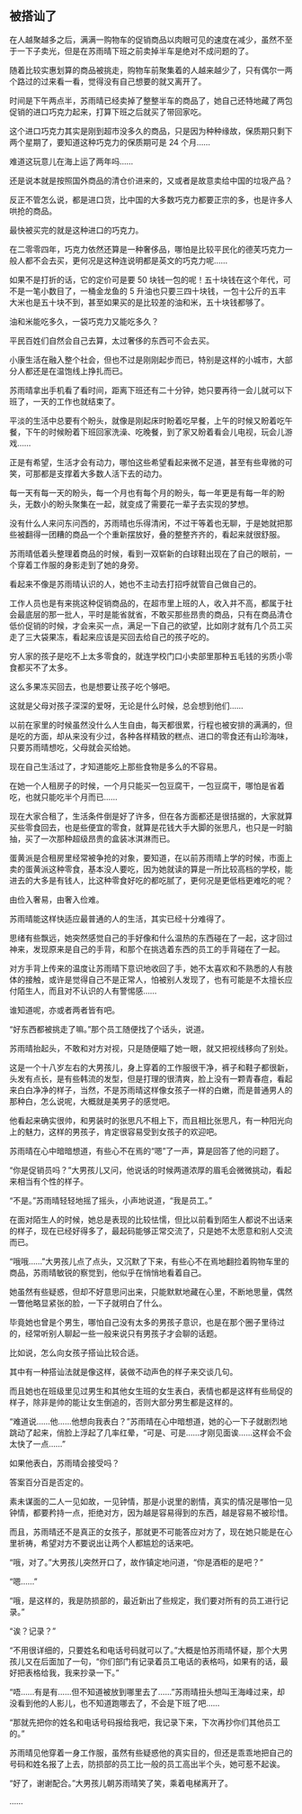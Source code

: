 ## 被搭讪了

在人越聚越多之后，满满一购物车的促销商品以肉眼可见的速度在减少，虽然不至于一下子卖光，但是在苏雨晴下班之前卖掉半车是绝对不成问题的了。

随着比较实惠划算的商品被挑走，购物车前聚集着的人越来越少了，只有偶尔一两个路过的过来看一看，觉得没有自己想要的就又离开了。

时间是下午两点半，苏雨晴已经卖掉了整整半车的商品了，她自己还特地藏了两包促销的进口巧克力起来，打算下班之后就买了带回家吃。

这个进口巧克力其实是刚到超市没多久的商品，只是因为种种缘故，保质期只剩下两个星期了，要知道这种巧克力的保质期可是 24 个月……

难道这玩意儿在海上运了两年吗……

还是说本就是按照国外商品的清仓价进来的，又或者是故意卖给中国的垃圾产品？

反正不管怎么说，都是进口货，比中国的大多数巧克力都要正宗的多，也是许多人哄抢的商品。

最快被买完的就是这种进口的巧克力。

在二零零四年，巧克力依然还算是一种奢侈品，哪怕是比较平民化的德芙巧克力一般人都不会去买，更何况是这种连说明都是英文的巧克力呢……

如果不是打折的话，它的定价可是要 50 块钱一包的呢！五十块钱在这个年代，可不是一笔小数目了，一桶金龙鱼的 5 升油也只要三四十块钱，一包十公斤的五丰大米也是五十块不到，甚至如果买的是比较差的油和米，五十块钱都够了。

油和米能吃多久，一袋巧克力又能吃多久？

平民百姓们自然会自己去算，太过奢侈的东西可不会去买。

小康生活在融入整个社会，但也不过是刚刚起步而已，特别是这样的小城市，大部分人都还是在温饱线上挣扎而已。

苏雨晴拿出手机看了看时间，距离下班还有二十分钟，她只要再待一会儿就可以下班了，一天的工作也就结束了。

平淡的生活中总要有个盼头，就像是刚起床时盼着吃早餐，上午的时候又盼着吃午餐，下午的时候盼着下班回家洗澡、吃晚餐，到了家又盼着看会儿电视，玩会儿游戏……

正是有希望，生活才会有动力，哪怕这些希望看起来微不足道，甚至有些卑微的可笑，可那都是支撑着大多数人活下去的动力。

每一天有每一天的盼头，每一个月也有每个月的盼头，每一年更是有每一年的盼头，无数小的盼头聚集在一起，就变成了需要花一辈子去实现的梦想。

没有什么人来问东问西的，苏雨晴也乐得清闲，不过干等着也无聊，于是她就把那些被翻得一团糟的商品一个个重新摆放好，叠的整整齐齐的，看起来就很舒服。

苏雨晴低着头整理着商品的时候，看到一双崭新的白球鞋出现在了自己的眼前，一个穿着工作服的身影走到了她的身旁。

看起来不像是苏雨晴认识的人，她也不主动去打招呼就管自己做自己的。

工作人员也是有来挑这种促销商品的，在超市里上班的人，收入并不高，都属于社会最底层的那一批人，平时是能省就省，不敢买那些昂贵的商品，只有在商品清仓低价促销的时候，才会来买一点，满足一下自己的欲望，比如刚才就有几个员工买走了三大袋果冻，看起来应该是买回去给自己的孩子吃的。

穷人家的孩子是吃不上太多零食的，就连学校门口小卖部里那种五毛钱的劣质小零食都买不了太多。

这么多果冻买回去，也是想要让孩子吃个够吧。

这就是父母对孩子深深的爱呀，无论是什么时候，总会想到他们……

以前在家里的时候虽然没什么人生自由，每天都很累，行程也被安排的满满的，但是吃的方面，却从来没有少过，各种各样精致的糕点、进口的零食还有山珍海味，只要苏雨晴想吃，父母就会买给她。

现在自己生活过了，才知道能吃上那些食物是多么的不容易。

在她一个人租房子的时候，一个月只能买一包豆腐干，一包豆腐干，哪怕是省着吃，也就只能吃半个月而已……

现在大家合租了，生活条件倒是好了许多，但在各方面都还是很拮据的，大家就算买些零食回去，也是些便宜的零食，就算是花钱大手大脚的张思凡，也只是一时脑抽，买了一次那种超级昂贵的盒装冰淇淋而已。

蛋黄派是合租房里经常被争抢的对象，要知道，在以前苏雨晴上学的时候，市面上卖的蛋黄派这种零食，基本没人要吃，因为她就读的算是一所比较高档的学校，能进去的大多是有钱人，比这种零食好吃的都吃腻了，更何况是更低档更难吃的呢？

由俭入奢易，由奢入俭难。

苏雨晴能这样快适应最普通的人的生活，其实已经十分难得了。

思绪有些飘远，她突然感觉自己的手好像和什么温热的东西碰在了一起，这才回过神来，发现原来是自己的手背，和那个在挑选着东西的员工的手背碰在了一起。

对方手背上传来的温度让苏雨晴下意识地收回了手，她不太喜欢和不熟悉的人有肢体的接触，或许是觉得自己不是正常人，怕被别人发现了，也有可能是不太擅长应付陌生人，而且对不认识的人有警惕感……

谁知道呢，亦或者两者皆有吧。

“好东西都被挑走了嘛。”那个员工随便找了个话头，说道。

苏雨晴抬起头，不敢和对方对视，只是随便瞄了她一眼，就又把视线移向了别处。

这是一个十八岁左右的大男孩儿，身上穿着的工作服很干净，裤子和鞋子都很新，头发有点长，是有些韩流的发型，但是打理的很清爽，脸上没有一颗青春痘，看起来白白净净的样子，当然，不是苏雨晴这样像女孩子一样的白嫩，而是普通男人的那种白，怎么说呢，大概就是美男子的感觉吧。

他看起来确实很帅，和男装时的张思凡不相上下，而且相比张思凡，有一种阳光向上的魅力，这样的男孩子，肯定很容易受到女孩子的欢迎吧。

苏雨晴在心中暗暗想道，有些心不在焉的“嗯”了一声，算是回答了他的问题了。

“你是促销员吗？”大男孩儿又问，他说话的时候两道浓厚的眉毛会微微挑动，看起来相当有个性的样子。

“不是。”苏雨晴轻轻地摇了摇头，小声地说道，“我是员工。”

在面对陌生人的时候，她总是表现的比较怯懦，但比以前看到陌生人都说不出话来的样子，现在已经好得多了，最起码能够正常交流了，只是她不太愿意和别人交流而已。

“哦哦……”大男孩儿点了点头，又沉默了下来，有些心不在焉地翻捡着购物车里的商品，苏雨晴敏锐的察觉到，他似乎在悄悄地看着自己。

她虽然有些疑惑，但却不好意思问出来，只能默默地藏在心里，不断地思量，偶然一瞥他略显紧张的脸，一下子就明白了什么。

毕竟她也曾是个男生，哪怕自己没有太多的男孩子意识，也是在那个圈子里待过的，经常听别人聊起一些一般来说只有男孩子才会聊的话题。

比如说，怎么向女孩子搭讪比较合适。

其中有一种搭讪法就是像这样，装做不动声色的样子来交谈几句。

而且她也在班级里见过男生和其他女生班的女生表白，表情也都是这样有些局促的样子，除非是帅的能让女生倒追的，否则大部分男生都是这样的。

“难道说……他……他想向我表白？”苏雨晴在心中暗想道，她的心一下子就剧烈地跳动了起来，俏脸上浮起了几率红晕，“可是、可是……才刚见面诶……这样会不会太快了一点……”

如果他表白，苏雨晴会接受吗？

答案百分百是否定的。

素未谋面的二人一见如故，一见钟情，那是小说里的剧情，真实的情况是哪怕一见钟情，都要矜持一点，拒绝对方，因为越是容易得到的东西，越是容易不被珍惜。

而且，苏雨晴还不是真正的女孩子，那就更不可能答应对方了，现在她只能是在心里祈祷，希望对方不要说出让两个人都尴尬的话来吧。

“哦，对了。”大男孩儿突然开口了，故作镇定地问道，“你是酒柜的是吧？”

“嗯……”

“哦，是这样的，我是防损部的，最近新出了些规定，我们要对所有的员工进行记录。”

“诶？记录？”

“不用很详细的，只要姓名和电话号码就可以了。”大概是怕苏雨晴怀疑，那个大男孩儿又在后面加了一句，“你们部门有记录着员工电话的表格吗，如果有的话，最好把表格给我，我来抄录一下。”

“唔……有是有……但不知道被放到哪里去了……”苏雨晴扭头想叫王海峰过来，却没看到他的人影儿，也不知道跑哪去了，不会是下班了吧……

“那就先把你的姓名和电话号码报给我吧，我记录下来，下次再抄你们其他员工的。”

苏雨晴见他穿着一身工作服，虽然有些疑惑他的真实目的，但还是乖乖地把自己的号码和姓名报了上去，防损部的员工比一般的员工高出半个头，她可惹不起诶。

“好了，谢谢配合。”大男孩儿朝苏雨晴笑了笑，乘着电梯离开了。

……
